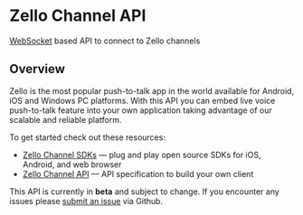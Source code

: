 # Zello Channel API
[WebSocket](https://datatracker.ietf.org/doc/html/rfc6455) based API to connect to Zello channels

## Overview

Zello is the most popular push-to-talk app in the world available for Android, iOS and Windows PC platforms. With this API you can embed live voice push-to-talk feature into your own application taking advantage of our scalable and reliable platform.

To get started check out these resources:

* [Zello Channel SDKs](sdks) &mdash; plug and play open source SDKs for iOS, Android, and web browser
* [Zello Channel API](API.md) &mdash; API specification to build your own client

This API is currently in __beta__ and subject to change. If you encounter any issues please [submit an issue](https://github.com/zelloptt/zello-channel-api/issues) via Github.


